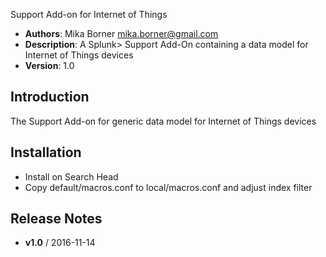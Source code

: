  Support Add-on for Internet of Things
- **Authors**:		Mika Borner <mika.borner@gmail.com>
- **Description**:	A Splunk> Support Add-On containing a data model for Internet of Things devices
- **Version**: 		1.0

## Introduction
The Support Add-on for generic data model for Internet of Things devices

## Installation
- Install on Search Head
- Copy default/macros.conf to local/macros.conf and adjust index filter

## Release Notes
- **v1.0**  /   2016-11-14
